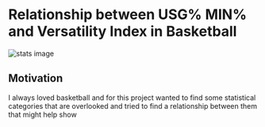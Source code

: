 # Relationship between USG% MIN% and Versatility Index in Basketball
![stats image](https://user-images.githubusercontent.com/72179528/98887316-9b807900-244a-11eb-952d-0c9522258f77.png)
## Motivation
I always loved basketball and for this project wanted to find some statistical categories that are overlooked and tried to find a relationship between them that might help show 
